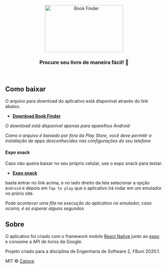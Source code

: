 <p align="center">
  <img src="https://svgshare.com/i/Lb6.svg" height="150" width="250" alt="Book Finder" />
</p>

<h3 align="center">
  Procure seu livro de maneira fácil! 📖
</h3>

<br>

## Como baixar

O arquivo para download do aplicativo está disponível através do link abaixo.

 - **[Download Book Finder](https://expo.io/artifacts/c5e37af6-e30d-49e9-917e-914135566520)**

*O download está disponível apenas para aparelhos Android*

*Como o arquivo é baixado por fora da Play Store, você deve permitir a instalação de apps desconhecidos nas configurações do seu telefone*

#### Expo snack

Caso não queira baixar no seu próprio celular, use o expo snack para testar.
 - **[Expo snack](https://snack.expo.io/@git/github.com/Caiocp/book-finder)**

basta entrar no link acima, e no lado direito da tela selecionar a opção `Android` e depois em `Tap to play` que o aplicativo irá rodar em um emulador no prório site.

*Pode acontecer uma fila na execução do aplicativo no emulador, caso ocorra, é só esperar alguns segundos*

## Sobre

O aplicativo foi criado com o framework mobile [React Native](https://reactnative.dev/) junto ao [expo](https://expo.io/) e consome a API de livros da Google.

Projeto criado para a disciplina de Engenharia de Software 2, FBuni 2020.1.

MIT © [Caiocp](https://github.com/caiocp)
